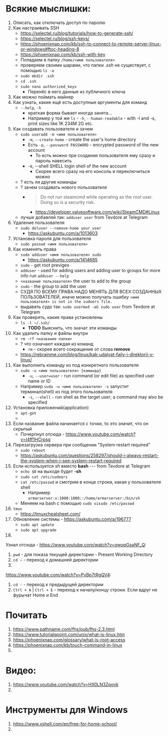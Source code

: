 # Всякие мыслишки:
1. Описать, как отключать доступ по паролю
2. Как настраивать SSH
    - https://selectel.ru/blog/tutorials/how-to-generate-ssh/
    - https://selectel.ru/blog/ssh-keys/
    - https://phoenixnap.com/kb/ssh-to-connect-to-remote-server-linux-or-windows#ftoc-heading-8
    - https://phoenixnap.com/kb/ssh-with-key
    - Попадаем в папку `/home/<имя пользователя>`
    - проверяем своими шарами, что папки _.ssh_ не существует, с помощью `ls -a`
    - `sudo mkdir .ssh`
    - `cd .ssh`
    - `sudo nano authorized_keys`
        - Перенёс в него данные из публичного ключа
3. Как можно поймать майнер
4. Как узнать, какие ещё есть доступные аргументы для команд
    - `--help`, `-h`
         - краткая форма бывает иногда занята...
         - Например у той же `ls` -  `-h`, `--human-readable` - with -l and -s, print sizes like 1K 234M 2G etc.
6. Как создавать пользователя и зачем
    - `sudo useradd -m <имя пользователя>`
        - `-m`, `--create-home` - create the user's home directory
        - Есть `-p`, `--password PASSWORD` - encrypted password of the new account
            - То есть можно при создании пользователя ему сразу и пароль навесить
        - -s, --shell SHELL             login shell of the new account
            - Скорее всего сразу на его консоль и переключиться можно
    - ? есть ли другие команды
    - ? зачем создавать нового пользователя
        - > Do not run steamcmd while operating as the root user. Doing so is a security risk.
            - https://developer.valvesoftware.com/wiki/SteamCMD#Linux
    - лучше добавляй так:
        `adduser user` from Tevdore at Telegram
7. Удаление пользователя
    - `sudo deluser --remove-home your_user`
        - https://askubuntu.com/a/1013603
8. Установка пароля для пользователя
   - `sudo passwd <имя пользователя>`
9. Как изменять права
    - `sudo adduser <имя пользователя> sudo`
        - https://askubuntu.com/a/1414685
    - `sudo` - get root previges
    - `adduser` - used for adding users and adding user to groups for more info run `adduser --help`
    - `<название пользователя>` the user to add to the group
    - `sudo` - the group to add the user
    - СУДЯ ПО ВСЕМУ ПРАВА НАДО МЕНЯТЬ ДЛЯ ВСЕХ СОЗДАННЫХ ПОЛЬЗОВАТЕЛЕЙ, иначе можно получать ошибку `<имя пользователя> is not in the sudoers file.`
    - выдавать судо так:
        `sudo usermod -aG sudo user` from Tevdore at Telegram
10. Как проверять, какие права установлены
    - `ls -l ~/.ssh/`
        - **TODO** Выяснить, что значат эти команды
11. Как удалить папку и файлы внутри
    - `rm -rf <название папки>`
    - ? что означают каждая из команд
        - `rm` - скорее всего сокращение от слова **remove**
    - https://rebrainme.com/blog/linux/kak-udalyat-fajly-i-direktorii-v-linux/
12. Как выполнить команду из под конкретного пользователя
    - `sudo -u <имя пользователя> {команда}`
         - `-u`, `--user=user` - run command (or edit file) as specified user name or ID
     - Например `sudo -u <имя пользователя> -s` запустит терминал(shell) из под этого пользователя
         - `-s`, `--shell` - run shell as the target user; a command may also be specified
13. Установка приложений(application)
    - `apt-get`
    - 
14. Если название файла начинается с точки, то это значит, что он скрытый
    - Почерпнул отсюда - https://www.youtube.com/watch?v=I4ff1HCrpsg
15. Перезагрузка сервера при сообщении "System restart required"
    - `sudo reboot`
    - https://askubuntu.com/questions/258297/should-i-always-restart-the-system-when-i-see-system-restart-required
16. Если используется _sh_ вместо **bash** --- from Tevdore at Telegram
    - `echo $0` на выходе будет **-sh**
    - `sudo cat /etc/sudoers`
    - `cat /etc/passwd` и смотрим в конце строки, какая у пользователя shell
        - Например `armarserver:x:1000:1000::/home/armarserver:/bin/sh`
    - Меняем на bash с помощью `sudo visudo /etc/passwd`
17. `tmux`
    - https://tmuxcheatsheet.com/
18. Обновление системы - https://askubuntu.com/a/196777
    - `sudo apt update`
    - `sudo apt upgrade`
19. 

Узнал отсюда - https://www.youtube.com/watch?v=qwopGsaNF_Q:
1. `pwd` - для показа текущей директории - Present Working Directory
2. `cd ~` - переход к домашней директории
3. 

https://www.youtube.com/watch?v=PvBp7tRgQV4:
1. `cd -` - переход к предыдущей директории
2. `Ctrl + A` | `Ctrl + E` - переход к началу/концу строки. Если вдруг не фурычат Home и End

# Почитать
1. https://www.pathname.com/fhs/pub/fhs-2.3.html
2. https://www.tutorialspoint.com/unix/what-is-linux.htm
3. https://phoenixnap.com/glossary/what-is-root-access
4. https://phoenixnap.com/kb/touch-command-in-linux
5. 

# Видео:
1. https://www.youtube.com/watch?v=HX0LN3Zpovk
2. 


# Инструменты для Windows
1. https://www.xshell.com/en/free-for-home-school/
2. 
